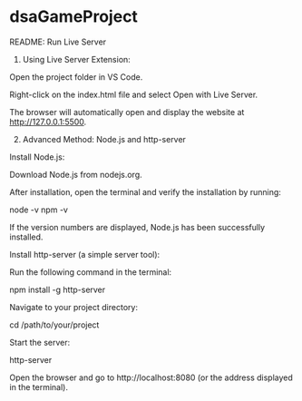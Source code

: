 
# dsaGameProject
README: Run Live Server

1. Using Live Server Extension:

Open the project folder in VS Code.

Right-click on the index.html file and select Open with Live Server.

The browser will automatically open and display the website at http://127.0.0.1:5500.

2. Advanced Method: Node.js and http-server

Install Node.js:

Download Node.js from nodejs.org.

After installation, open the terminal and verify the installation by running:

node -v
npm -v

If the version numbers are displayed, Node.js has been successfully installed.

Install http-server (a simple server tool):

Run the following command in the terminal:

npm install -g http-server

Navigate to your project directory:

cd /path/to/your/project

Start the server:

http-server

Open the browser and go to http://localhost:8080 (or the address displayed in the terminal).

